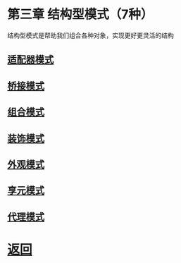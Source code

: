 # 第三章 结构型模式（7种）

结构型模式是帮助我们组合各种对象，实现更好更灵活的结构

## [适配器模式](./适配器模式.md)

## [桥接模式](桥接模式.md)

## [组合模式](./组合模式.md)

## [装饰模式](./装饰模式.md)

## [外观模式](./外观模式.md)

## [享元模式](./享元模式.md)

## [代理模式](./代理模式.md)

# [返回](../README.md)